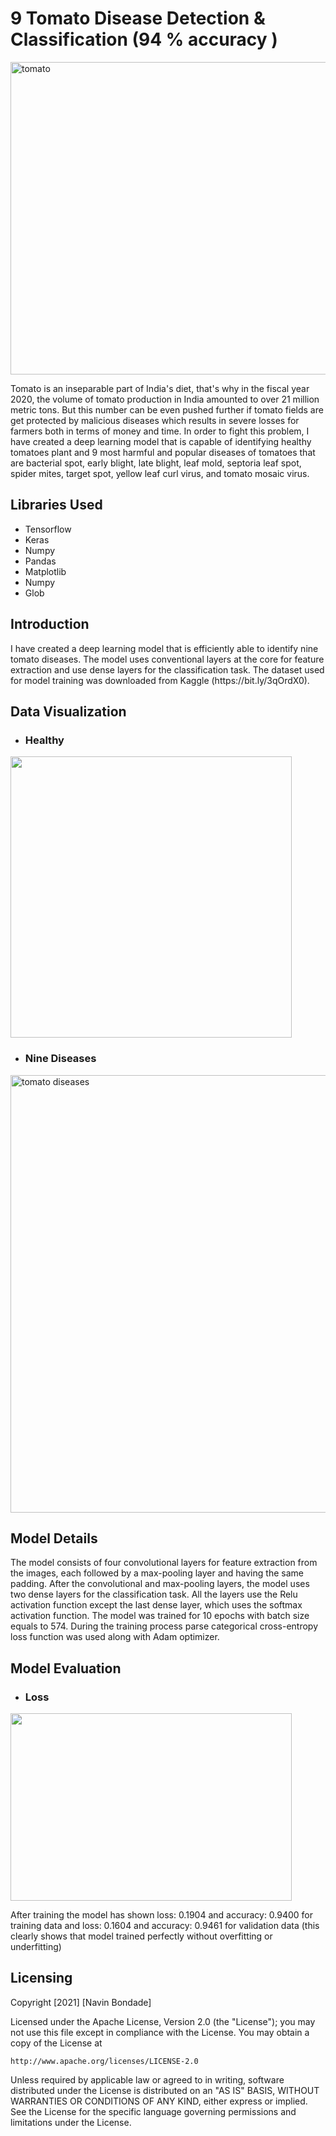 # 9 Tomato Disease Detection & Classification (94 % accuracy )
<img src="https://www.saferbrand.com/media/articles/images/790/sb_us_t_main_Tomato_problems_2015-07-14.jpg" alt="tomato" width="900" height="500">
<p>Tomato is an inseparable part of India's diet, that's why in the fiscal year 2020, the volume of tomato production in India amounted to over 21 million metric tons. But this number can be even pushed further if tomato fields are get protected by malicious diseases which results in severe losses for farmers both in terms of money and time.  In order to fight this problem, I have created a deep learning model that is capable of identifying healthy tomatoes plant and 9 most harmful and popular diseases of tomatoes that are bacterial spot, early blight, late blight, leaf mold, septoria leaf spot, spider mites, target spot, yellow leaf curl virus, and tomato mosaic virus. 
</p>
<h2>Libraries Used</h2>
<ul>
  <li>Tensorflow</li>
  <li>Keras</li>
  <li>Numpy</li>
  <li>Pandas </li>
  <li>Matplotlib</li>
  <li>Numpy</li>
  <li>Glob</li>
</ul> 
<h2>Introduction</h2>
<p>I have created a deep learning model that is efficiently able to identify nine tomato diseases. The model uses conventional layers at the core for feature extraction and use dense layers for the classification task. The dataset used for model training was downloaded from Kaggle (https://bit.ly/3qOrdX0).</p>
<h2>Data Visualization</h2>
<ul>
  <li><h3>Healthy</h3></li>
</ul>  
<img src="https://github.com/NavinBondade/10-Tomato-Disease-Detection-and-Classification-/blob/main/Tomato%20Disease%20and%20Classification/images/Healthy.png" width="450" height="450">

<ul>
  <li><h3>Nine Diseases</h3></li>
</ul>  
<img src="https://github.com/NavinBondade/10-Tomato-Disease-Detection-and-Classification-/blob/main/Tomato%20Disease%20and%20Classification/images/Nine%20Tomato%20Disease.png" alt="tomato diseases" width="700" height="700">
<h2>Model Details</h2>
<p>The model consists of four convolutional layers for feature extraction from the images, each followed by a max-pooling layer and having the same padding. After the convolutional and max-pooling layers, the model uses two dense layers for the classification task. All the layers use the Relu activation function except the last dense layer, which uses the softmax activation function. The model was trained for 10 epochs with batch size equals to 574. During the training process parse categorical cross-entropy loss function was used along with Adam optimizer.</p>
<h2>Model Evaluation</h2>
<ul>
  <li><h3>Loss</h3></li>
</ul>  
<img src="https://github.com/NavinBondade/10-Tomato-Disease-Detection-and-Classification-/blob/main/Tomato%20Disease%20and%20Classification/Graphs%20and%20Pictures/Loss.png" width="450" height="300">
<p>After training the model has shown loss: 0.1904 and accuracy: 0.9400 for training data and loss: 0.1604 and accuracy: 0.9461 for validation data (this clearly shows that model trained perfectly without overfitting or underfitting)</p>

<h2>Licensing</h2>  
Copyright [2021] [Navin Bondade]

Licensed under the Apache License, Version 2.0 (the "License");
you may not use this file except in compliance with the License.
You may obtain a copy of the License at

    http://www.apache.org/licenses/LICENSE-2.0

Unless required by applicable law or agreed to in writing, software
distributed under the License is distributed on an "AS IS" BASIS,
WITHOUT WARRANTIES OR CONDITIONS OF ANY KIND, either express or implied.
See the License for the specific language governing permissions and
limitations under the License.
